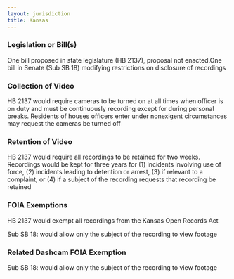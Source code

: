 ```yaml
---
layout: jurisdiction
title: Kansas
---
```


### Legislation or Bill(s)

One bill proposed in state legislature (HB 2137), proposal not enacted.One bill in Senate (Sub SB 18) modifying restrictions on disclosure of recordings

### Collection of Video

HB 2137 would require cameras to be turned on at all times when officer is on duty and must be continuously recording except for during personal breaks. Residents of houses officers enter under nonexigent circumstances may request the cameras be turned off


### Retention of Video

HB 2137 would require all recordings to be retained for two weeks. Recordings would be kept for three years for (1) incidents involving use of force, (2) incidents leading to detention or arrest, (3) if relevant to a complaint, or (4) if a subject of the recording requests that recording be retained


### FOIA Exemptions

HB 2137 would exempt all recordings from the Kansas Open Records Act

Sub SB 18: would allow only the subject of the recording to view footage



### Related Dashcam FOIA Exemption

Sub SB 18: would allow only the subject of the recording to view footage

